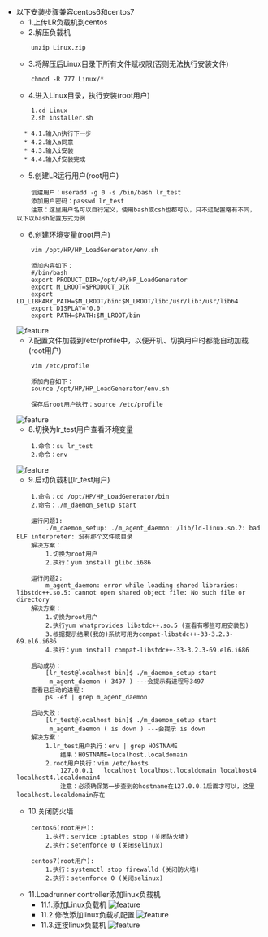 * 以下安装步骤兼容centos6和centos7
	* 1.上传LR负载机到centos
	* 2.解压负载机
	```
		unzip Linux.zip
	```
	* 3.将解压后Linux目录下所有文件赋权限(否则无法执行安装文件)
	```
		chmod -R 777 Linux/*
	```
	* 4.进入Linux目录，执行安装(root用户)
	```
		1.cd Linux
		2.sh installer.sh
	```
		* 4.1.输入n执行下一步		
		* 4.2.输入a同意		
		* 4.3.输入i安装		
		* 4.4.输入f安装完成		
	* 5.创建LR运行用户(root用户)
	```
		创建用户：useradd -g 0 -s /bin/bash lr_test
		添加用户密码：passwd lr_test
		注意：这里用户名可以自行定义，使用bash或csh也都可以，只不过配置略有不同，以下以bash配置方式为例
	```
	* 6.创建环境变量(root用户)
	```
		vim /opt/HP/HP_LoadGenerator/env.sh
	```
	```
		添加内容如下：
		#/bin/bash
		export PRODUCT_DIR=/opt/HP/HP_LoadGenerator
		export M_LROOT=$PRODUCT_DIR
		export LD_LIBRARY_PATH=$M_LROOT/bin:$M_LROOT/lib:/usr/lib:/usr/lib64
		export DISPLAY='0.0'
		export PATH=$PATH:$M_LROOT/bin
	```
	![feature](https://github.com/linlin547/Performance_Analysis/blob/master/image/envsh.png)
	* 7.配置文件加载到/etc/profile中，以便开机、切换用户时都能自动加载(root用户)
	```
		vim /etc/profile
	```
	```
		添加内容如下：
		source /opt/HP/HP_LoadGenerator/env.sh
	```
	```
		保存后root用户执行：source /etc/profile
	```
	![feature](https://github.com/linlin547/Performance_Analysis/blob/master/image/etc-profile.png)
	* 8.切换为lr_test用户查看环境变量
	```
		1.命令：su lr_test
		2.命令：env
	```
	![feature](https://github.com/linlin547/Performance_Analysis/blob/master/image/env_done.png)
	* 9.启动负载机(lr_test用户)
	```
		1.命令：cd /opt/HP/HP_LoadGenerator/bin 
		2.命令：./m_daemon_setup start
	```
	```
		运行问题1:
			./m_daemon_setup: ./m_agent_daemon: /lib/ld-linux.so.2: bad ELF interpreter: 没有那个文件或目录
		解决方案：
			1.切换为root用户
			2.执行：yum install glibc.i686 
	```
	```
		运行问题2:
			m_agent_daemon: error while loading shared libraries: libstdc++.so.5: cannot open shared object file: No such file or directory
		解决方案：
			1.切换为root用户
			2.执行yum whatprovides libstdc++.so.5 (查看有哪些可用安装包)
			3.根据提示结果(我的)系统可用为compat-libstdc++-33-3.2.3-69.el6.i686
			4.执行：yum install compat-libstdc++-33-3.2.3-69.el6.i686
	```
	```
		启动成功：
			[lr_test@localhost bin]$ ./m_daemon_setup start
			 m_agent_daemon ( 3497 ) ---会提示有进程号3497
		查看已启动的进程：
			ps -ef | grep m_agent_daemon
	```
	```
		启动失败：
			[lr_test@localhost bin]$ ./m_daemon_setup start
			 m_agent_daemon ( is down ) ---会提示 is down
		解决方案：
			1.lr_test用户执行：env | grep HOSTNAME
				结果：HOSTNAME=localhost.localdomain
			2.root用户执行：vim /etc/hosts
				127.0.0.1   localhost localhost.localdomain localhost4 localhost4.localdomain4
				注意：必须确保第一步查到的hostname在127.0.0.1后面才可以，这里localhost.localdomain存在
	```
	* 10.关闭防火墙
	```
		centos6(root用户):
			1.执行：service iptables stop (关闭防火墙)
			2.执行：setenforce 0 (关闭selinux)
	```
	```
		centos7(root用户):
			1.执行：systemctl stop firewalld (关闭防火墙)
			2.执行：setenforce 0 (关闭selinux)
	```
	* 11.Loadrunner controller添加linux负载机
		* 11.1.添加Linux负载机
		![feature](https://github.com/linlin547/Performance_Analysis/blob/master/image/负载机1.png)
		* 11.2.修改添加linux负载机配置
		![feature](https://github.com/linlin547/Performance_Analysis/blob/master/image/负载机2.png)
		* 11.3.连接linux负载机
		![feature](https://github.com/linlin547/Performance_Analysis/blob/master/image/负载机3.png)
